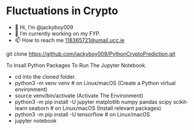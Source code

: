 # Fluctuations in Crypto

- 👋 Hi, I’m @jackyboy009
- 🌱 I’m currently working on my FYP.
- 📫 How to reach me 118365721@umail.ucc.ie


git clone https://github.com/jackyboy009/PythonCryptoPrediction.git

To Insall Python Packages To Run The Jupyter Notebook.
- cd into the cloned folder.
- python3 -m venv venv # on Linux/macOS (Create a Python virtual environment)
- source venv/bin/activate (Activate The Environment)
- python3 -m pip install -U jupyter matplotlib numpy pandas scipy scikit-learn seaborn # on Linux/macOS (Install relevant packages)
- python3 -m pip install -U tensorflow # on Linux/macOS
- jupyter notebook
